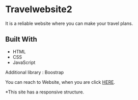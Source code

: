 # Travelwebsite2

<!DOCTYPE html>
<html lang="en">
<head>
    <meta charset="UTF-8">
</head>
<body>

  <p>It is a reliable website where you can make your travel plans.</p>
<h2 id="built-with">Built With</h2>
  <ul>
    <li>HTML</li>
    <li>CSS</li>
    <li>JavaScript</li>
  </ul>
  <p> Additional library : Boostrap</p>
  <p>You can reach to Website, when you are click <a href="https://travelerwebsite.netlify.app/">HERE</a>.</p>

<p>*This site has a responsive structure.</p>
</body>
</html>

<!-- Screenshot

![reastaurantprojectgif](.gif) -->



